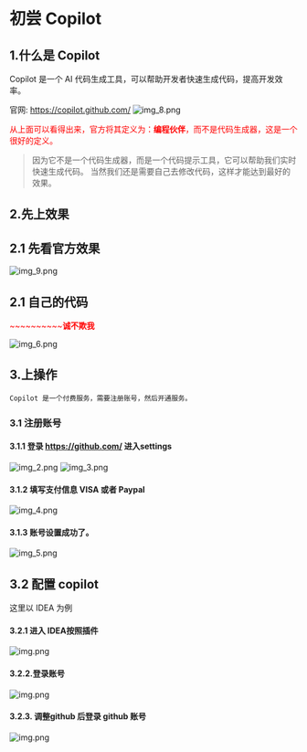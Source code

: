 
# 初尝 Copilot
## 1.什么是 Copilot
Copilot 是一个 AI 代码生成工具，可以帮助开发者快速生成代码，提高开发效率。

官网: https://copilot.github.com/
![img_8.png](imgs/img_8.png)

<font color=red> 从上面可以看得出来，官方将其定义为：**编程伙伴**，而不是代码生成器，这是一个很好的定义。</font>
 
>因为它不是一个代码生成器，而是一个代码提示工具，它可以帮助我们实时快速生成代码。
当然我们还是需要自己去修改代码，这样才能达到最好的效果。

## 2.先上效果
## 2.1 先看官方效果
![img_9.png](imgs/img_9.png)
## 2.1 自己的代码  
<font color=red >~~~~~~~~~~**诚不欺我**</font>

![img_6.png](imgs/img_6.png)


## 3.上操作
    Copilot 是一个付费服务，需要注册账号，然后开通服务。
### 3.1 注册账号
#### 3.1.1 登录 https://github.com/ 进入settings

![img_2.png](imgs/img_2.png)
![img_3.png](imgs/img_3.png)
#### 3.1.2 填写支付信息 VISA 或者 Paypal
![img_4.png](imgs/img_4.png)
#### 3.1.3 账号设置成功了。
![img_5.png](imgs/img_5.png)


 
## 3.2 配置 copilot
这里以 IDEA 为例

#### 3.2.1 进入 IDEA按照插件
![img.png](imgs/img0.png)
#### 3.2.2.登录账号
![img.png](imgs/img2.png)
#### 3.2.3. 调整github 后登录 github 账号
![img.png](imgs/img.png)

